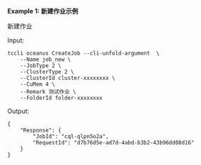 **Example 1: 新建作业示例**

新建作业

Input: 

```
tccli oceanus CreateJob --cli-unfold-argument  \
    --Name job_new \
    --JobType 2 \
    --ClusterType 2 \
    --ClusterId cluster-xxxxxxxx \
    --CuMem 4 \
    --Remark 测试作业 \
    --FolderId folder-xxxxxxxx
```

Output: 
```
{
    "Response": {
        "JobId": "cql-qlpn5o2a",
        "RequestId": "d7b76d5e-ad7d-4abd-b3b2-43b96dd08d16"
    }
}
```

